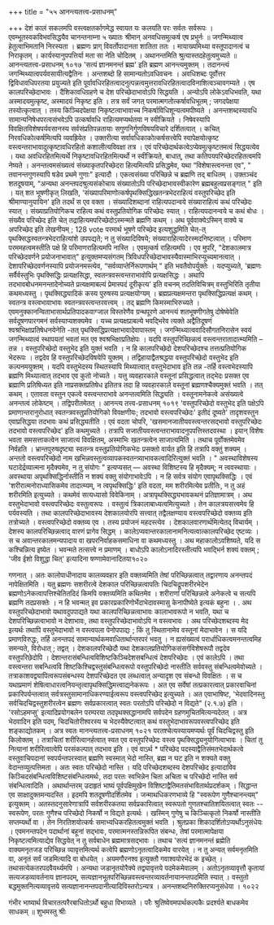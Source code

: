 +++
title = "५५ आनन्त्यतत्त्व-प्रसाधनम्"

+++
देशं कालं सकलमपि वस्त्वक्षतर्कागमेद्ध 
स्वायत यः कलयति परः सर्वतः सर्वरूपः । एवम्भूतस्वकविभवसिद्धयैव चानन्तनाम्ना 
५ 
ख्यातः श्रीमान् अनवधिसमुत्कर्ष एष प्रभुर्नः ॥ जगन्मिथ्यात्व हेतुत्वाभिमतानि निरस्यता । ब्रह्मणः प्राग् विवर्तोपादानता शातिता ततः । मायाख्यमिथ्या वस्तूपादानत्वं च निराकृतम् । कार्यस्यानुपपत्तिर्या मता सा नेति चोदितम् । अथानन्तमिति श्रुत्यास्तदहेतुत्वमुच्यते ॥ 
आनन्त्यतत्त्व-प्रसाधनम् 
१०१७ 
'सत्यं ज्ञानमनन्तं ब्रह्म' इति ब्रह्मण आनन्त्यमुक्तम् । तदानन्त्यं जगन्मिथ्यात्वपर्यवसायीत्यद्वैतिनः । अन्तशब्दो हि सामान्यतोऽवधिवचनः । अवधिशब्दः पूर्वोत्तर द्विविधावधिपरतया प्रयुज्यते इति पूर्वावधिरहितत्वादनुत्पन्नत्वमुत्तरावधिरहितत्वादविनाशित्वञ्चावगम्यते । एष कालपरिच्छेदाभावः । दैशिकावधिग्रहणे च देश परिच्छेदाभावोऽपि सिद्धयति । अन्योऽपि लोकेऽवधिभवति, यथा अस्मादयमुत्कृष्ट, अस्मादयं निकृष्ट इति । तत्र सर्वं जगत् परमात्मगतोत्कर्षावधिभूतम् ; जगदपेक्षया तस्योत्कृत्वात् । तस्य किञ्चिदपेक्षया निकृष्टत्वाभावाच्च निकर्षाविधिशून्यत्वमपीष्यते । अनन्तशब्दस्यावधि सामान्यनिषेधपरत्वसंभवेऽपि उत्कर्षावधि राहित्यमप्यर्थतया न स्वीक्रियते । निषेवस्यापि विवक्षितविशेषपर्यवसानस्य सर्वसंप्रतिपन्नतायाः सगुणनिर्गुणविषयविचारे दर्शितत्वात् । कचित् निरवधिकोत्कर्षमित्यपि व्यवह्रियेत । उक्तरीत्या सर्वावधिकाकोत्कर्षसत्त्वेपि स्वापेक्षयोत्कृष्ट वस्त्वन्तराभावादुत्कृष्टावधिरहितो कशालीत्यविवक्षा तत्र । एवं परिच्छेदार्थकत्वेऽप्येवमुत्कृष्टतमत्वं सिद्धयत्येव । यथा अवधिरहितमित्यर्थे निकृष्टावधिरहितमित्यर्थो न स्वीक्रियते, बाधात्, तथा कतिपयपरिच्छेदरहितत्वमपि नेष्यते । अनन्तत्वमसंख्यत्वं संख्याकृतपरिच्छेदरा हित्यमित्यपि प्रसिद्धमेव, यथा “विशेषास्त्वनन्ता एव", " तवानन्तगुणस्यापि षडेव प्रथमे गुणाः" इत्यादौ । एकत्वसंख्या परिच्छिन्ने च ब्रह्मणि तद् बाधितम् । उक्तञ्चंद शतदूषयाम्, “अन्यथा अनन्तपदश्रुत्यसंकोचाय संख्यातोऽपि परिच्छेदाभावस्वीकारेण ब्रह्मबहुत्वप्रसङ्गात् " इति । यत् शत भूषणीकृत् लिखति, 'संख्यापरिमाणोत्कर्षपृथक्सिद्धिखतन्त्रभेदराहित्यं वस्तुपरिच्छेद इति श्रीमाण्यानुयायिन' इति तदर्थं स एव वक्ता । संख्यादिशब्दानां राहित्यपदान्वये संख्याराहित्यं कथं परिच्छेदः स्यात् । संख्याप्रतियोगिकच राहित्य कथं वस्तुप्रतियोगिक परिच्छेदः स्यात् । राहित्यपदानन्वये च कथं बोधः । संख्यैव परिच्छेद इति चेत् तद्राहित्यमपरिच्छेदोऽस्मन्मते ब्रह्मणि कथम् । अथ पूर्ववाक्येऽस्मिन् वाक्ये च अपरिच्छेद इति लेखनीयम् ; 
128 
vote 
परमार्थ भूषणे 
परिच्छेद इत्यशुद्धमिति चेत्-त् पृथक्सिद्धस्वतन्त्रभेदराहित्यांशे उपपद्यते; न तु संख्यादिविषये; संख्याराहित्यादेरस्मदनिष्टत्वात् । परिमाण परममहत्वमस्तीति पक्षे हि परिमाणराहित्यमपि नास्ति । एवमुत्कर्ष राहित्यमपि । एव मुपरि, "देशकालमात्र परिच्छेदवर्णने प्रयोजनाभावात्" इत्युक्तमप्यसंगतम् त्रिविधपरिच्छेदाभावस्यैवास्माभिरप्युच्यमानत्वात् । देशापरिच्छेदवर्णनस्यापि प्रयोजनमस्त्येव, “सर्वव्याप्तेर्निरूपणार्थम् " इति भवतैवोपर्युक्तेः । यदप्युच्यते, 'ब्रह्मणः सर्वैर्वस्तुभिः पृथक्सिद्धिः प्रत्यक्षसिद्धा, स्वतन्त्रवस्त्वन्तराभावोपि प्रत्यक्षसिद्धः । अथापि तदभावबोधनमनन्तादेनोच्यते प्रत्यक्षमाबल्यं प्रेमास्पदं दूरीकृत्य' इति वचनम् तदतिविचित्रम् वस्तुभिरिति तृतीया कथमध्यस्तु । पृथक्सिद्ध्यादिकं कस्य पुरुषस्य प्रत्यक्षयोग्यम् । ब्रह्मप्रत्यक्षमन्तरा पृथक्सिद्धिप्रत्यक्षं कथम् । स्वतन्त्र वस्त्वभावाभावः स्वतन्त्रवस्त्वन्तरवत्त्वम् । तद् ब्रह्मणि किमस्माभिरुच्यते । एवमनुक्कानन्विताभासार्थप्रतिपादकवाग्जाल विस्तरेणैव ग्रन्थपूरणे आनन्त्यं शतभूषणीगतेषु दोषेष्वेवेति सर्वदूषणपारगमनं सर्वस्याप्यशक्यमेव । यच्च प्रत्यक्षप्राबल्ये भवद्भिरेव त्यक्ते अद्वैतिदूषणं श्वश्रभिक्षाप्रतिषेधनयेनेति -तत् पृथक्सिद्धिप्रत्यक्षाभावादेवापास्तम् । जगन्मिथ्यात्ववादिसौगतनिरासेन स्वयं जगन्मिथ्यात्वं स्थापयतां भवतां मत एव श्वश्रभिक्षाप्रतिक्षेपः । यदपि वस्तुपरिच्छिन्नत्वं वस्त्वन्तरातादात्म्यमिति – तन्न । वस्तुपरिच्छेदो वस्तुभेद इति युक्तं भवति । न हि कालपरिच्छेदो देशपरिच्छेदश्च तत्तत्प्रतियोगिक भेदरूपः । तद्वदेव हि वस्तुपरिच्छेदविषयेपि युक्तम् । तद्विहायाद्वैतश्रद्धया वस्तुपरिच्छेदो वस्तुभेद इति कल्पनमयुक्तम् । यदपि वस्तुभेदस्य स्थितस्यापि मिथ्यात्वात् वस्तुभेदाभाव इति तन्न -तर्हि वस्त्वभेदस्यापि ब्रह्मणि मिथ्यात्वात् तदभाव एव कुतो नोच्यते । यत्तु व्यवहारकाले वस्तूनां प्रसिद्धत्वात् तद्भेदः प्रसक्त एव ब्रह्माणि प्रतिषिध्यत इति नाप्रसक्तप्रतिषेध इतितत्र तदा हि व्यवहारकाले वस्तूनां ब्रह्मणश्चैक्यमुक्तं भवति । तत् कथम् । एतावता वस्तुन एकत्वे वस्त्वन्तराभावे अनन्तत्वमिति सिद्ध्यति । वस्तूनामनेकत्वे असंख्यत्वे अनन्तत्वं लोकेष्टम् । तद्विपरीतमेतत् । 
आनन्त्य तत्त्व-प्रसाधनम् 
१०१९ 
'वस्तुपरिच्छेदो वस्तुभेद इति पक्षेऽपि प्रमाणान्तरानुरोधात् स्वतन्त्रवस्तुप्रतियोगिको विवक्षणीयः; तदभावो वस्त्वपरिच्छेदः' इतीदं दूष्यते' तादृशवस्तुन एवाप्रसिद्धया तदभावः कथं प्रसिद्ध्यतीति । एवं वदता चोपरि, 'खसमानजातीयवस्त्वन्तरसद्भावो वस्तुपरिच्छेदः तदभावो वस्त्वपरिच्छेद' इति कथमुच्यते । तत्रापि सजातीयवस्त्वन्तराभावादनुपपत्तिस्तदवस्था । इयान् विशेषः भवता समसत्ताकत्वेन साजात्यं विवक्षितम्, अस्माभिः खतन्त्रत्वेन साजात्यमिति । तथाच पूर्वोक्तमेवमेव निर्वहति । भ्रान्तपुरुषदृष्ट्या स्वतन्त्र वस्तुप्रतियोगिकभेदः प्रसक्तो वार्यत इति हि तत्रापि वक्तुं शक्यम् । अन्ततो वस्त्वपरिच्छेदो नाम खभिन्नवस्तुत्वव्यापकस्वतन्त्र्याभावकत्वादिरित्युक्तं भवति । " अवस्थाविशेषस्य घटादेर्द्रव्यात्मना मृदैक्यमेव, न तु संयोगः " इत्यप्यसत् — अवस्था विशिष्टस्य हि मृदैक्यम्; न त्ववस्थायाः । अवस्थाया अपृथक्सिद्धिर्नास्तीति न शक्यं वक्तु संयोगाभावेऽपि । न हि सर्वत्र संयोग एवापृथक्सिद्धिः । एवं 'शरीरात्मनोराध्यासिकमेव तादात्म्यम्, न त्वपृथक्सिद्धिः' इति वदता, मम शरीरमित्येव प्रतीतिः, न तु अहं शरीरमिति इत्युच्यते । कथमेवं सत्यध्यासो विवेकिनाम् । अत्रापृथक्सिद्ध्यभावकथनं प्रतिज्ञामात्रम् । अथ वस्तुभेदाभावो वस्त्वपरिच्छेदः वस्तुत्वरूपः । वस्तुत्वं त्रिकालाबाध्यत्वमित्युच्यते । तेन कालत्रयसत्त्वमेव हि पर्यवस्यति । तथा कालपरिच्छेदाभावस्य देशकालयोरपि सत्त्वात् तद्वैलक्षण्याय वस्त्वपरिच्छेदो वक्तव्य इति तत्रोच्यते । वस्त्वपरिच्छेदो वक्तव्य एव । तस्य प्रयोजनं महदस्त्येव । देशकालवारणार्थमित्येतद् विचार्यम् । देशस्य कालपरिच्छिन्नत्वाद् वारणं प्रागेव सिद्धम् । कालेऽप्यवान्तरकालानामनित्यत्वात्कालपरिच्छेद एष्टव्यः । स च अवान्तरकालमन्यपादाय वा खपरनिर्वाहकसमाधिना वा कथमध्यस्तु । अथ महाकालोऽवशिष्यते, यदि स कश्चिन्नित्य इष्येत । भवन्मते तत्सत्त्वे न प्रमाणम् । बाधोऽपि कालोऽनादिरस्तीत्यपि भवद्भिर्न शक्यं वक्तम् ; 'जीव ईशो विशुद्धा चित्' इत्यादिना षण्णामेवानादितया१०२० 

गणनात् । अतः कालोपाधीनादाय कालव्यवहार इति वक्तव्यमिति तेषां परिच्छिन्नत्वात् तद्वारणाय अनन्तपदं नापेक्षितमिति । यतु ब्रह्मणः सशरीरत्वे देशकाल परिच्छिन्नत्वापतिः चिदचिद्रूपशरीरभेदेन ब्रह्मणोऽनेकत्वापत्तिश्चेतितदिदं किमपि वक्तव्यमिति कथितमेव । शरीराणां परिच्छिन्नत्वे अनेकत्वे च सत्यपि ब्रह्मणि तदप्रसक्तेः । न हि भवन्मत् इव प्रकारप्रकारिणोर्भेदाभेदावस्मासु केनापीष्येते इत्यकं बहुना । 
. 
अथ वस्तुपरिच्छेदाभावो यथावदुपपाद्यते यथा कालपरिच्छिन्नत्वाभावः कालाभावरूपो न भवति, यथा च देशपरिच्छिन्नत्वाभावो न देशाभावः, तथा वस्तुपरिच्छेदाभावोऽपि न वस्त्वभावः । अथ परिच्छेदशब्दस्य मेद इत्यर्थः तथापि वस्तुभेदाभावो न वस्त्वपला पेनोपपाद्यः ; किं तु स्थितानामेव वस्तूनां मेदाभावेन । स यदि प्रमाणविरुद्धः, तर्हि अनन्तपदं सामान्यार्थकमवाधितार्थान्तरपरं भवतु । न ह्यसंख्यत्वं परार्धाधिकत्वमनन्तत्वमिह समन्यते, विरोधात् ; तद्वत् । देशकालपरिच्छेदौ यथा देशकालप्रतियोगिकसंसर्गविशेषरूपौ तद्वदेव वस्तुपरिछेदोपि । देशान्तरासंबन्धित्वविशिष्टकिञ्चिदेशसबन्धित्वं देशपरिच्छेदः । एवं कालेऽपि । तथा वस्त्वन्तरा सबन्धित्ववि शिष्टकिश्चिद्वस्तुसंबन्धित्वरूपो वस्तुपरिच्छेदो नास्तीति सर्ववस्तु संबन्धित्वमेवोच्यते । तत्राकाशवद्व्यापित्वरूपसंबन्धस्य देशपरिच्छेदत एव लब्धत्वात् अन्यादृश एव संबन्धो विवक्षितः । स च यथाप्रमाणं शेषित्वाधारत्वनियन्तृत्वापृथक्सिद्धिमत्त्वाद्यनेकरूपः । अत एव सर्वेषां तत्प्रकारत्वात् प्रकारवाचिनां प्रकारिपर्यन्तत्वात् सर्वत्रस्तुसामानाधिकरण्याईत्वरूप वस्त्वपरिच्छेद इत्युच्यते । अत एवाभाषिष्ट, 'भेदवादिनस्तु सर्वचिदचिद्वस्तुशरीरत्वेन ब्रह्मणः सर्वप्रकारत्वात् स्वतः परतोऽपि परिच्छेदो न विद्यते" (२.१.७) इति । 'रसोऽहमप्सु' इत्यादिप्रयोगबलेन परम्परया तदपृथक्सद्धानामपि सर्वपदेन ग्रहणमुचितमित्यन्यदेतत् । अत्र भेदवादिन इति पदम्, चिदचितोरीश्वरस्य च भेदस्यैवेष्टत्वात् कथं वस्तुभेदाभावरूपवस्त्वपरिच्छेद इति शङ्काद्योतकम् । अत्र स्वतः 
मानन्त्यतत्त्व-प्रसाधनम् 
१०२१ 
परतश्चेत्यस्यायमप्यर्थः पूर्वं चिदचिद्वस्तु इति किलोक्तम् । तत्राचितां शरीरित्वानर्हत्वात् स्वत एव वस्तुपरिच्छेदः वस्त्व पृथक्सिद्ध्यनुयोगित्वाभावः । चितां तु नित्यानां शरीरित्वात्वेपि परसंकल्पात् तदभाव इति । एवं वाऽर्थ * परिच्छेद पदस्याद्वैतिसंमतभेदार्थकत्वे वस्तुवाचिपदानां स्वपर्यन्तपरस्वात् ब्रह्मणि स्वस्मात् भेदो नास्ति, ब्रह्म न घट इति न शक्यते वक्तु वेदान्तव्युत्पत्तिमता । अतः स्वतः परिच्छेदो नास्ति । यदि परिच्छेदशब्दस्य देशपरिच्छेद इत्यादाविव किञ्चिदसंबन्धित्वविशिष्टसंबन्धित्वमर्थः, तदा परतः स्वभिन्नेन चिता अचिता च परिच्छेदो नास्ति सर्व संबन्धित्वादिति । अथार्थान्तरम् उदाहृतं भाष्यं पूर्वपक्षिमुखेन विशिष्टाद्वैतिमतसंभावितार्थप्रदर्शकम् । सिद्धान्त एव साक्षादुक्तमन्यदस्ति । इदमपि शतदूषणीदर्शितमेव । जन्माथधिकरणभाव्ये हि "स्वरूपेण गुणैश्चानन्त्यम्" इत्युक्तम् । अतस्तदनुसारेणात्रापिं सर्वशरीरकतया सर्वप्रकारित्वात् स्वरूपतो गुणतश्चातिशयितत्वात् स्वतः --स्वरूपेण, परतः गुणैश्च परिच्छेदो निकर्षो न विद्यते इत्यर्थः । खस्मिन् गुणेषु च किञ्चित्कृतो निकर्षो नास्तीति सप्तम्यर्थो वा । तेन निरतिशयोत्कर्षः समाभ्यधिकरहितत्वमुक्तं भवति । श्रुतप्रका शिकादर्शितोऽप्यर्थोऽनुसंधेयः । एवमनन्तपदेन पदार्थानां बहूनां सद्भावः, परमात्मनस्तन्निरूपित संबन्धः, तेषां परमात्मापेक्षया निकृष्टत्वमित्याद्येव सिद्धयेत् न तु सर्वबाधेन ब्रह्ममात्रसद्भावः । तथाच 'सत्यं ज्ञानमनन्तं ब्रह्मेति वाक्यमनृतजड परिच्छिन्न व्यावृत्तमित्यर्थ कत्वेपि ब्रह्मणोऽनृतत्वादिकमेव वारयेत् । न तु अन्यत् सर्वमनृतमिति वा, अनृतं सर्वं जडमित्यादि वा बोधयेत् । अयमगौरनश्व इत्युक्तौ गवाश्वयोरभेदं क इच्छेत् । तथासत्येकतरपदवैयर्थ्यमपि । अन्यथा जडानृतयोरैक्ये तद्व्यावृत्तये पदमेकमेवालम् । अतोऽनृतव्यावृत्तौ कृतायां सत्यजडव्यावर्तनाय ज्ञानपदम्, सत्यज्ञानभूतपरिच्छिन्नवस्त्वन्तरव्यावर्तनायानन्तपदमिति स्यात् । वस्तुतो बद्धमुक्तनित्यव्यावृत्तये सत्यज्ञानानन्तपदानीत्यादिविस्तरोऽन्यत्र । अनन्तशब्दनिरुक्तिरप्यनुसंधेया । 
१०२२ 

गंभीर भाष्यार्थ विचारतत्परैरबाधितोऽर्थो बहुधा विभाव्यते । परैः श्रुतिष्वेवमपार्थकल्पकैः प्रदर्श्यते बाधकमेव साधकम् ॥ 
शुभमस्तु 
श्रीः